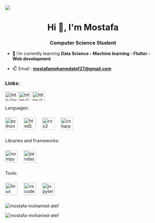 <img src="https://github.com/Mostafa-Mohamed-Atef/Mostafa-Mohamed-Atef/assets/151864798/54c769cc-f42b-458d-b816-90b99828eec0">
<h1 align="center">Hi 👋, I'm Mostafa</h1>
<h3 align="center">Computer Science Student</h3>

- 🌱 I’m currently learning **Data Science - Machine learning - Flutter - Web development**

- 📫 Email : **mostafamohamedatef27@gmail.com**

<h3 align="left">Links:</h3>
<p align="left">
<a href="https://linkedin.com/in/http://www.linkedin.com/in/mostafa-mohamed-atef" target="blank"><img align="center" src="https://raw.githubusercontent.com/rahuldkjain/github-profile-readme-generator/master/src/images/icons/Social/linked-in-alt.svg" alt="http://www.linkedin.com/in/mostafa-mohamed-atef" height="30" width="40" /></a>
<a href="https://kaggle.com/https://www.kaggle.com/mostafaatefffff" target="blank"><img align="center" src="https://raw.githubusercontent.com/rahuldkjain/github-profile-readme-generator/master/src/images/icons/Social/kaggle.svg" alt="https://www.kaggle.com/mostafaatefffff" height="30" width="40" /></a>
<a href="https://www.hackerrank.com/https://www.hackerrank.com/profile/mostafa_atef3" target="blank"><img align="center" src="https://raw.githubusercontent.com/rahuldkjain/github-profile-readme-generator/master/src/images/icons/Social/hackerrank.svg" alt="https://www.hackerrank.com/profile/mostafa_atef3" height="30" width="40" /></a>
</p>

<p align="left">Languages:</p>

###

<div align="left">
  <img src="https://cdn.jsdelivr.net/gh/devicons/devicon/icons/python/python-plain.svg" height="40" alt="python logo"  />
  <img width="12" />
  <img src="https://cdn.jsdelivr.net/gh/devicons/devicon/icons/html5/html5-plain.svg" height="40" alt="html5 logo"  />
  <img width="12" />
  <img src="https://cdn.jsdelivr.net/gh/devicons/devicon/icons/css3/css3-plain.svg" height="40" alt="css3 logo"  />
  <img width="12" />
  <img src="https://cdn.jsdelivr.net/gh/devicons/devicon/icons/csharp/csharp-plain.svg" height="40" alt="csharp logo"  />
</div>

###

<p align="left">Libraries and Frameworks:</p>

###

<div align="left">
  <img src="https://cdn.jsdelivr.net/gh/devicons/devicon/icons/numpy/numpy-original.svg" height="40" alt="numpy logo"  />
  <img width="12" />
  <img src="https://cdn.jsdelivr.net/gh/devicons/devicon/icons/pandas/pandas-original.svg" height="40" alt="pandas logo"  />
</div>

###

<p align="left">Tools:</p>

###

<div align="left">
  <img src="https://cdn.simpleicons.org/linux/FCC624" height="40" alt="linux logo"  />
  <img width="12" />
  <img src="https://cdn.simpleicons.org/visualstudiocode/007ACC" height="40" alt="vscode logo"  />
  <img width="12" />
  <img src="https://cdn.jsdelivr.net/gh/devicons/devicon/icons/jupyter/jupyter-original-wordmark.svg" height="40" alt="jupyter logo"  />
</div>

###

<p><img align="center" src="https://github-readme-stats.vercel.app/api/top-langs?username=mostafa-mohamed-atef&show_icons=true&theme=dark&locale=en&layout=compact" alt="mostafa-mohamed-atef" /></p>

<p><img align="center" src="https://github-readme-streak-stats.herokuapp.com/?user=mostafa-mohamed-atef&theme=dark" alt="mostafa-mohamed-atef" /></p>

